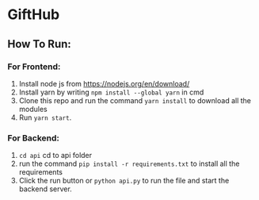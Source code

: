 # GiftHub

## How To Run:

### For Frontend:

1. Install node js from https://nodejs.org/en/download/
2. Install yarn by writing `npm install --global yarn` in cmd
3. Clone this repo and run the command `yarn install` to download all the modules
4. Run `yarn start`.

### For Backend:

1. `cd api` cd to api folder
2. run the command `pip install -r requirements.txt` to install all the requirements
3. Click the run button or `python api.py` to run the file and start the backend server.
